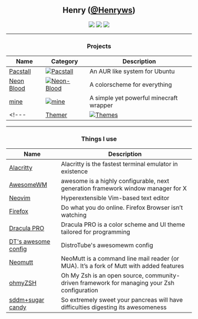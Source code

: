 <div align="center">

## **Henry ([@Henryws](https://github.com/Henryws))**


[![](https://img.shields.io/badge/OS-Arch%20Linux-informational?style=flat-square&logo=linux&logoColor=white&color=00BFFF)](https://www.archlinux.org/)
[![](https://img.shields.io/badge/Coding%20Language-Bash-informational?style=flat-square&logo=gnu&logoColor=white&color=AC4142)](https://gnu.org/software/bash)
[![](https://img.shields.io/badge/Editor-Neovim-informational?style=flat-square&logo=vim&logoColor=white&color=00FF00)](https://neovim.io/)


---
### **Projects**
| Name | Category | Description |
|------|----------|-------------|
| [Pacstall](https://github.com/pacstall/pacstall) | [![Pacstall](https://img.shields.io/badge/%F0%9F%93%A6-Package%20Manager-orange?style=flat-square)](https://github.com/topics/package-manager)| An AUR like system for Ubuntu |
| [Neon Blood](https://github.com/Henryws/Neon-Blood) | [![Neon-Blood](https://img.shields.io/badge/%F0%9F%A9%B8-Neon--Blood-322b3c?style=flat-square)](https://github.com/topics/themes) | A colorscheme for everything |
| [mine](https://github.com/Henryws/mine) | [![mine](https://img.shields.io/badge/%F0%9F%8E%AE-Minecraft-brightgreen?style=flat-square)](https://github.com/topics/minecraft) | A simple yet powerful minecraft wrapper |
<!---| [Themer](https://github.com/Henryws/themer) | [![Themes](https://img.shields.io/badge/%F0%9F%A7%AC-Theming%20Tool-brightgreen?style=flat-square)](https://github.com/topics/themes) | A simple tool to download and install themes/icons/cursors |--->


---
### **Things I use**
| Name | Description |
|------|-------------|
| [Alacritty](https://github.com/alacritty/alacritty) | Alacritty is the fastest terminal emulator in existence |
| [AwesomeWM](https://awesomewm.org/) | awesome is a highly configurable, next generation framework window manager for X |
| [Neovim](https://neovim.io/) | Hyperextensible Vim-based text editor |
| [Firefox](https://firefox.com) |  Do what you do online. Firefox Browser isn’t watching |
| [Dracula PRO](https://draculatheme.com/pro) |  Dracula PRO is a color scheme and UI theme tailored for programming |
| [DT's awesome config](https://gitlab.com/dwt1/dotfiles) | DistroTube's awesomewm config |
| [Neomutt](https://neomutt.org/) | NeoMutt is a command line mail reader (or MUA). It’s a fork of Mutt with added features |
| [ohmyZSH](https://ohmyz.sh/) | Oh My Zsh is an open source, community-driven framework for managing your Zsh configuration |
| [sddm+sugar candy](https://www.pling.com/p/1312658/) | So extremely sweet your pancreas will have difficulties digesting its awesomeness |

</div>
